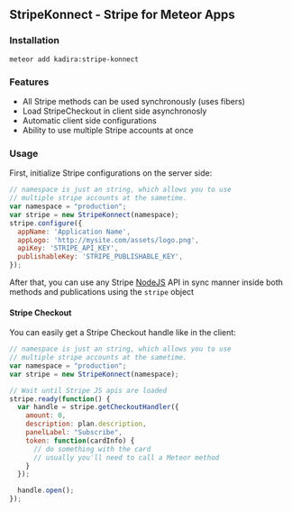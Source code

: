 ## StripeKonnect - Stripe for Meteor Apps

### Installation

```
meteor add kadira:stripe-konnect
```

### Features

 - All Stripe methods can be used synchronously (uses fibers)
 - Load StripeCheckout in client side asynchronosly
 - Automatic client side configurations
 - Ability to use multiple Stripe accounts at once

### Usage

First, initialize Stripe configurations on the server side:

~~~js
// namespace is just an string, which allows you to use 
// multiple stripe accounts at the sametime.
var namespace = "production";
var stripe = new StripeKonnect(namespace);
stripe.configure({
  appName: 'Application Name',
  appLogo: 'http://mysite.com/assets/logo.png',
  apiKey: 'STRIPE_API_KEY',
  publishableKey: 'STRIPE_PUBLISHABLE_KEY',
});
~~~

After that, you can use any Stripe [NodeJS](https://stripe.com/docs/api/node) API in sync manner inside both methods and publications using the `stripe` object

#### Stripe Checkout

You can easily get a Stripe Checkout handle like in the client:

~~~js
// namespace is just an string, which allows you to use 
// multiple stripe accounts at the sametime.
var namespace = "production";
var stripe = new StripeKonnect(namespace);

// Wait until Stripe JS apis are loaded
stripe.ready(function() {
  var handle = stripe.getCheckoutHandler({
    amount: 0,
    description: plan.description,
    panelLabel: "Subscribe",
    token: function(cardInfo) {
      // do something with the card
      // usually you'll need to call a Meteor method
    }
  });

  handle.open();
});
~~~
